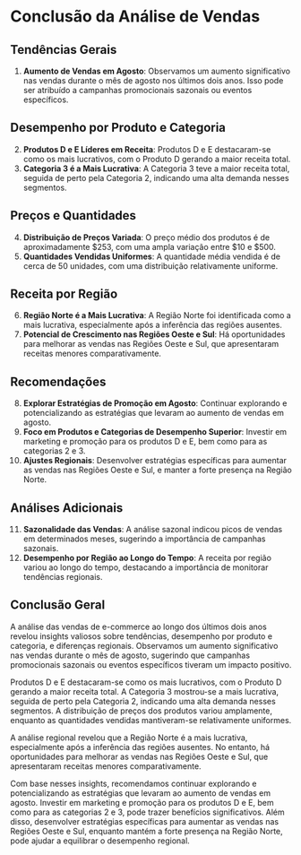 # Conclusão da Análise de Vendas

## Tendências Gerais
1. **Aumento de Vendas em Agosto**: Observamos um aumento significativo nas vendas durante o mês de agosto nos últimos dois anos. Isso pode ser atribuído a campanhas promocionais sazonais ou eventos específicos.

## Desempenho por Produto e Categoria
2. **Produtos D e E Líderes em Receita**: Produtos D e E destacaram-se como os mais lucrativos, com o Produto D gerando a maior receita total.
3. **Categoria 3 é a Mais Lucrativa**: A Categoria 3 teve a maior receita total, seguida de perto pela Categoria 2, indicando uma alta demanda nesses segmentos.

## Preços e Quantidades
4. **Distribuição de Preços Variada**: O preço médio dos produtos é de aproximadamente $253, com uma ampla variação entre $10 e $500.
5. **Quantidades Vendidas Uniformes**: A quantidade média vendida é de cerca de 50 unidades, com uma distribuição relativamente uniforme.

## Receita por Região
6. **Região Norte é a Mais Lucrativa**: A Região Norte foi identificada como a mais lucrativa, especialmente após a inferência das regiões ausentes.
7. **Potencial de Crescimento nas Regiões Oeste e Sul**: Há oportunidades para melhorar as vendas nas Regiões Oeste e Sul, que apresentaram receitas menores comparativamente.

## Recomendações
8. **Explorar Estratégias de Promoção em Agosto**: Continuar explorando e potencializando as estratégias que levaram ao aumento de vendas em agosto.
9. **Foco em Produtos e Categorias de Desempenho Superior**: Investir em marketing e promoção para os produtos D e E, bem como para as categorias 2 e 3.
10. **Ajustes Regionais**: Desenvolver estratégias específicas para aumentar as vendas nas Regiões Oeste e Sul, e manter a forte presença na Região Norte.

## Análises Adicionais
11. **Sazonalidade das Vendas**: A análise sazonal indicou picos de vendas em determinados meses, sugerindo a importância de campanhas sazonais.
12. **Desempenho por Região ao Longo do Tempo**: A receita por região variou ao longo do tempo, destacando a importância de monitorar tendências regionais.

## Conclusão Geral
A análise das vendas de e-commerce ao longo dos últimos dois anos revelou insights valiosos sobre tendências, desempenho por produto e categoria, e diferenças regionais. Observamos um aumento significativo nas vendas durante o mês de agosto, sugerindo que campanhas promocionais sazonais ou eventos específicos tiveram um impacto positivo.

Produtos D e E destacaram-se como os mais lucrativos, com o Produto D gerando a maior receita total. A Categoria 3 mostrou-se a mais lucrativa, seguida de perto pela Categoria 2, indicando uma alta demanda nesses segmentos. A distribuição de preços dos produtos variou amplamente, enquanto as quantidades vendidas mantiveram-se relativamente uniformes.

A análise regional revelou que a Região Norte é a mais lucrativa, especialmente após a inferência das regiões ausentes. No entanto, há oportunidades para melhorar as vendas nas Regiões Oeste e Sul, que apresentaram receitas menores comparativamente.

Com base nesses insights, recomendamos continuar explorando e potencializando as estratégias que levaram ao aumento de vendas em agosto. Investir em marketing e promoção para os produtos D e E, bem como para as categorias 2 e 3, pode trazer benefícios significativos. Além disso, desenvolver estratégias específicas para aumentar as vendas nas Regiões Oeste e Sul, enquanto mantém a forte presença na Região Norte, pode ajudar a equilibrar o desempenho regional.
